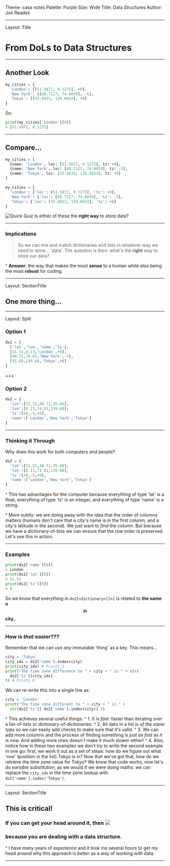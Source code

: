 Theme: casa notes
Palette: Purple
Size: Wide
Title: Data Structures
Author: Jon Reades

---
Layout: Title
# From DoLs to Data Structures
---
## Another Look
```python
my_cities = {
  'London': [[51.5072, 0.1275], +0], 
  'New York': [[40.7127, 74.0059], -5], 
  'Tokyo': [[35.6833, 139.6833], +8]
}
```
So:
```python
print(my_cities['London'][0])
> [51.5072, 0.1275]
```
---
## Compare...

```python
my_cities = [
  {name: 'London', loc: [51.5072, 0.1275], tz: +0}, 
  {name: 'New York', loc: [40.7127, 74.0059], tz: -5}, 
  {name: 'Tokyo', loc: [35.6833, 139.6833], tz: +8}
]
```


```python
my_cities = {
  'London': {'loc': [51.5072, 0.1275], 'tz': +0}, 
  'New York': {'loc': [40.7127, 74.0059], 'tz': -5}, 
  'Tokyo': {'loc': [35.6833, 139.6833], 'tz': +8}
}
```

![Quick Quiz](mi_question_answer)  Is either of these the **right way** to store data?

---
### Implications

> So we can mix and match dictionaries and lists in whatever way we need to store... 'data'. The question is then: what's the **right** way to store our data?

^ **Answer**: the way that makes the most **sense** to a human while *also* being the most **robust** for coding.
 
---
Layout: SectionTitle
## One more thing...

---
Layout: Split
### Option 1

```python
ds1 = [
  ['lat','lon','name','tz'],
  [51.51,0.13,'London',+0],
  [40.71,74.01,'New York',-5],
  [35.69,139.68,'Tokyo',+8]
]
```

+++
### Option 2
```python
ds2 = {
  'lat':[51.51,40.71,35.69],
  'lon':[0.13,74.01,139.68],
  'tz':[+0,-5,+8],
  'name':['London','New York','Tokyo']
}
```
---
### Thinking it Through

Why does this work for both computers _and_ people?
```python
ds2 = {
  'lat':[51.51,40.71,35.69],
  'lon':[0.13,74.01,139.68],
  'tz':[+0,-5,+8],
  'name':['London','New York','Tokyo']
}
```
^ This has advantages for the computer because everything of type 'lat' is a float, everything of type 'tz' is an integer, and everything of type 'name' is a string.

^ More subtly: we are doing away with the idea that the order of columns matters (humans don't care that a city's name is in the first column, and a city's latitude in the second). We just want to _find_ the column. But because we have a dictionary-of-lists we can ensure that the _row order_ is preserved. Let's see this in action.

---
### Examples
```python
print(ds2['name'][0])
> London
print(ds2['lat'][0])
> 51.51
print(ds2['tz'][0])
> 0
```
So we know that everything in `ds2[<dictionary>][n]` is related to **the same n$$^{th}$$ city**,.

---
### How is _that_ easier???

Remember that we can use _any_ immutable 'thing' as a key. This means...
```python
city = 'Tokyo'
city_idx = ds2['name'].index(city)
print(city_idx) # Prints 2
print("The time zone difference to " + city + " is " + str(
  ds2['tz'][city_idx]
)) # Prints 8
```
We can re-write this into a single line as:
```python
city = 'London'
print("The time zone different to " + city + " is " + 
  str(ds2['tz'][ ds2['name'].index(city)] ))
```

^ This achieves several useful things:
^ 1. It is _fast_: faster than iterating over a list-of-lists or dictionary-of-dictionaries.
^ 2. All data in a list is _of the same type_ so we can easily add checks to make sure that it's valid.
^ 3. We can add more columns and the process of finding something _is just as fast_ as it is now. And adding more rows doesn't make it much slower either!
^ 4. Also, notice how in these two examples we don't try to write the second example in one go: first, we work it out as a set of steps: how do we figure out what 'row' (position in the list) Tokyo is in? Now that we've got that, how do we retrieve the time zone value for Tokyo? We know that code works, now let's do _variable substitution_, as we would if we were doing maths: we can replace the `city_idx` in the time zone lookup with `ds2['name'].index('Tokyo')`.

---
Layout: SectionTitle
## This is critical! 
### If you can get your head around it, then ![](https://emojipedia-us.s3.dualstack.us-west-1.amazonaws.com/thumbs/120/microsoft/209/shocked-face-with-exploding-head_1f92f.png)
### because you are dealing with a data **structure**.

^ I have many years of experience and it took me several _hours_ to get my head around why this approach is _better_ as a way of working with data.

---
